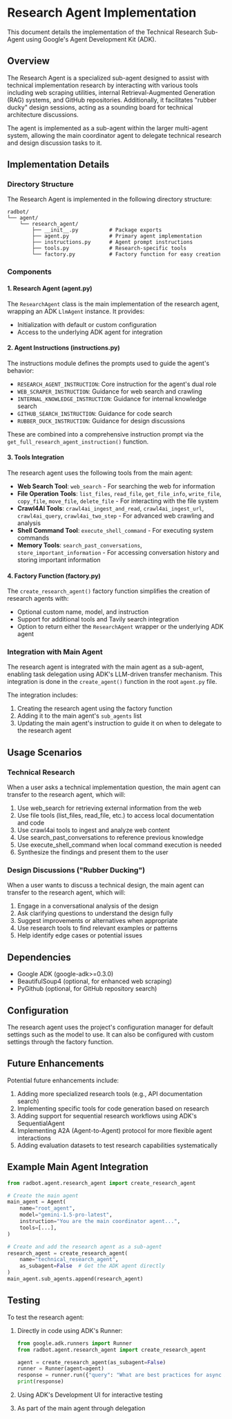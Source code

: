 # Research Agent Implementation

<!-- Version: 0.4.0 | Last Updated: 2025-05-07 -->


This document details the implementation of the Technical Research Sub-Agent using Google's Agent Development Kit (ADK).

## Overview

The Research Agent is a specialized sub-agent designed to assist with technical implementation research by interacting with various tools including web scraping utilities, internal Retrieval-Augmented Generation (RAG) systems, and GitHub repositories. Additionally, it facilitates "rubber ducky" design sessions, acting as a sounding board for technical architecture discussions.

The agent is implemented as a sub-agent within the larger multi-agent system, allowing the main coordinator agent to delegate technical research and design discussion tasks to it.

## Implementation Details

### Directory Structure

The Research Agent is implemented in the following directory structure:

```
radbot/
└── agent/
    └── research_agent/
        ├── __init__.py          # Package exports
        ├── agent.py             # Primary agent implementation
        ├── instructions.py      # Agent prompt instructions
        ├── tools.py             # Research-specific tools 
        └── factory.py           # Factory function for easy creation
```

### Components

#### 1. Research Agent (agent.py)

The `ResearchAgent` class is the main implementation of the research agent, wrapping an ADK `LlmAgent` instance. It provides:

- Initialization with default or custom configuration
- Access to the underlying ADK agent for integration

#### 2. Agent Instructions (instructions.py)

The instructions module defines the prompts used to guide the agent's behavior:

- `RESEARCH_AGENT_INSTRUCTION`: Core instruction for the agent's dual role
- `WEB_SCRAPER_INSTRUCTION`: Guidance for web search and crawling
- `INTERNAL_KNOWLEDGE_INSTRUCTION`: Guidance for internal knowledge search
- `GITHUB_SEARCH_INSTRUCTION`: Guidance for code search
- `RUBBER_DUCK_INSTRUCTION`: Guidance for design discussions

These are combined into a comprehensive instruction prompt via the `get_full_research_agent_instruction()` function.

#### 3. Tools Integration

The research agent uses the following tools from the main agent:

- **Web Search Tool**: `web_search` - For searching the web for information
- **File Operation Tools**: `list_files`, `read_file`, `get_file_info`, `write_file`, `copy_file`, `move_file`, `delete_file` - For interacting with the file system
- **Crawl4AI Tools**: `crawl4ai_ingest_and_read`, `crawl4ai_ingest_url`, `crawl4ai_query`, `crawl4ai_two_step` - For advanced web crawling and analysis
- **Shell Command Tool**: `execute_shell_command` - For executing system commands
- **Memory Tools**: `search_past_conversations`, `store_important_information` - For accessing conversation history and storing important information

#### 4. Factory Function (factory.py)

The `create_research_agent()` factory function simplifies the creation of research agents with:

- Optional custom name, model, and instruction
- Support for additional tools and Tavily search integration
- Option to return either the `ResearchAgent` wrapper or the underlying ADK agent

### Integration with Main Agent

The research agent is integrated with the main agent as a sub-agent, enabling task delegation using ADK's LLM-driven transfer mechanism. This integration is done in the `create_agent()` function in the root `agent.py` file.

The integration includes:

1. Creating the research agent using the factory function
2. Adding it to the main agent's `sub_agents` list
3. Updating the main agent's instruction to guide it on when to delegate to the research agent

## Usage Scenarios

### Technical Research

When a user asks a technical implementation question, the main agent can transfer to the research agent, which will:

1. Use web_search for retrieving external information from the web
2. Use file tools (list_files, read_file, etc.) to access local documentation and code
3. Use crawl4ai tools to ingest and analyze web content
4. Use search_past_conversations to reference previous knowledge
5. Use execute_shell_command when local command execution is needed
6. Synthesize the findings and present them to the user

### Design Discussions ("Rubber Ducking")

When a user wants to discuss a technical design, the main agent can transfer to the research agent, which will:

1. Engage in a conversational analysis of the design
2. Ask clarifying questions to understand the design fully
3. Suggest improvements or alternatives when appropriate
4. Use research tools to find relevant examples or patterns
5. Help identify edge cases or potential issues

## Dependencies

- Google ADK (google-adk>=0.3.0)
- BeautifulSoup4 (optional, for enhanced web scraping)
- PyGithub (optional, for GitHub repository search)

## Configuration

The research agent uses the project's configuration manager for default settings such as the model to use. It can also be configured with custom settings through the factory function.

## Future Enhancements

Potential future enhancements include:

1. Adding more specialized research tools (e.g., API documentation search)
2. Implementing specific tools for code generation based on research
3. Adding support for sequential research workflows using ADK's SequentialAgent
4. Implementing A2A (Agent-to-Agent) protocol for more flexible agent interactions
5. Adding evaluation datasets to test research capabilities systematically

## Example Main Agent Integration

```python
from radbot.agent.research_agent import create_research_agent

# Create the main agent
main_agent = Agent(
    name="root_agent",
    model="gemini-1.5-pro-latest",
    instruction="You are the main coordinator agent...",
    tools=[...],
)

# Create and add the research agent as a sub-agent
research_agent = create_research_agent(
    name="technical_research_agent",
    as_subagent=False  # Get the ADK agent directly
)
main_agent.sub_agents.append(research_agent)
```

## Testing

To test the research agent:

1. Directly in code using ADK's Runner:
   ```python
   from google.adk.runners import Runner
   from radbot.agent.research_agent import create_research_agent
   
   agent = create_research_agent(as_subagent=False)
   runner = Runner(agent=agent)
   response = runner.run({"query": "What are best practices for async API design?"})
   print(response)
   ```

2. Using ADK's Development UI for interactive testing
3. As part of the main agent through delegation
